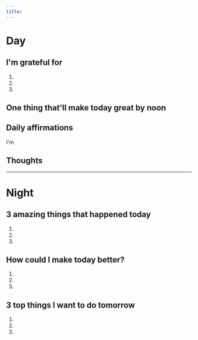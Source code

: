 ```yaml
---
title:
---
```


# Day

## I'm grateful for
1.
2.
3.

## One thing that'll make today great by noon


## Daily affirmations

I'm

## Thoughts



***

# Night

## 3 amazing things that happened today
1.
2.
3.

## How could I make today better?
1.
2.
3.

## 3 top things I want to do tomorrow
1.
2.
3.
